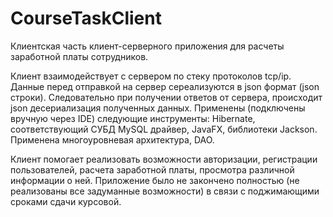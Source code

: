 # CourseTaskClient
Клиентская часть клиент-серверного приложения для расчеты заработной платы сотрудников.

Клиент взаимодействует с сервером по стеку протоколов tcp/ip. Данные перед отправкой на сервер сереализуются в json формат (json строки). 
Следовательно при получении ответов от сервера, происходит json десериализация полученных данных. Применены (подключены вручную через IDE)
следующие инструменты: Hibernate, соответствующий СУБД MySQL драйвер, JavaFX, библиотеки Jackson. Применена многоуровневая архитектура, DAO.

Клиент помогает реализовать возможности авторизации, регистрации пользователей, расчета заработной платы, просмотра различной информации о ней.
Приложение было не закончено полностью (не реализованы все задуманные возможности) в связи с поджимающими сроками сдачи курсовой. 
